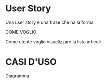 # User Story

Una user story è una frase che ha la forma

COME <RUOLO> VOGLIO <COSA>

Come utente voglio visualizzare la lista articoli


# CASI D'USO

Diagramma
